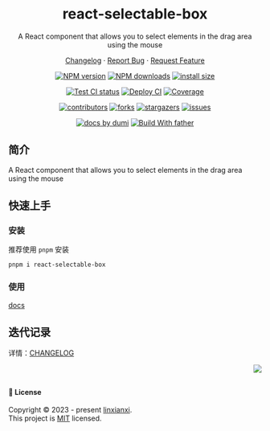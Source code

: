 <a name="readme-top"></a>

<div align="center">

<h1>react-selectable-box</h1>

A React component that allows you to select elements in the drag area using the mouse

[Changelog](./CHANGELOG.md) · [Report Bug][issues-url] · [Request Feature][issues-url]

<!-- SHIELD GROUP -->

[![NPM version][npm-image]][npm-url] [![NPM downloads][download-image]][download-url] [![install size][npm-size]][npm-size-url]

[![Test CI status][test-ci]][test-ci-url] [![Deploy CI][release-ci]][release-ci-url] [![Coverage][coverage]][codecov-url]

[![contributors][contributors-shield]][contributors-url] [![forks][forks-shield]][forks-url] [![stargazers][stargazers-shield]][stargazers-url] [![issues][issues-shield]][issues-url]

[![ docs by dumi][dumi-url]](https://d.umijs.org/) [![Build With father][father-url]](https://github.com/umijs/father/)

<!-- umi url -->

[dumi-url]: https://img.shields.io/badge/docs%20by-dumi-blue
[father-url]: https://img.shields.io/badge/build%20with-father-028fe4.svg

<!-- npm url -->

[npm-image]: http://img.shields.io/npm/v/react-selectable-box.svg?style=flat-square&color=deepgreen&label=latest
[npm-url]: http://npmjs.org/package/react-selectable-box
[npm-size]: https://img.shields.io/bundlephobia/minzip/react-selectable-box?color=deepgreen&label=gizpped%20size&style=flat-square
[npm-size-url]: https://packagephobia.com/result?p=react-selectable-box

<!-- coverage -->

[coverage]: https://codecov.io/gh/linxianxi/react-selectable-box/branch/master/graph/badge.svg
[codecov-url]: https://codecov.io/gh/linxianxi/react-selectable-box/branch/master

<!-- Github CI -->

[test-ci]: https://github.com/linxianxi/react-selectable-box/workflows/Test%20CI/badge.svg
[release-ci]: https://github.com/linxianxi/react-selectable-box/workflows/Release%20CI/badge.svg
[test-ci-url]: https://github.com/linxianxi/react-selectable-box/actions?query=workflow%3ATest%20CI
[release-ci-url]: https://github.com/linxianxi/react-selectable-box/actions?query=workflow%3ARelease%20CI
[download-image]: https://img.shields.io/npm/dm/react-selectable-box.svg?style=flat-square
[download-url]: https://npmjs.org/package/react-selectable-box

</div>

## 简介

A React component that allows you to select elements in the drag area using the mouse

## 快速上手

### 安装

推荐使用 `pnpm` 安装

```bash
pnpm i react-selectable-box
```

### 使用

[docs](<[./CHANGELOG.md](https://linxianxi.github.io/react-selectable-box/)>)

## 迭代记录

详情：[CHANGELOG](./CHANGELOG.md)

<div align="right">

[![][back-to-top]](#readme-top)

## </div>

#### 📝 License

Copyright © 2023 - present [linxianxi][profile-url]. <br />
This project is [MIT](./LICENSE) licensed.

<!-- LINK GROUP -->

[profile-url]: https://github.com/linxianxi

<!-- SHIELD LINK GROUP -->

[back-to-top]: https://img.shields.io/badge/-BACK_TO_TOP-151515?style=flat-square

<!-- contributors -->

[contributors-shield]: https://img.shields.io/github/contributors/linxianxi/react-selectable-box.svg?style=flat
[contributors-url]: https://github.com/linxianxi/react-selectable-box/graphs/contributors

<!-- forks -->

[forks-shield]: https://img.shields.io/github/forks/linxianxi/react-selectable-box.svg?style=flat
[forks-url]: https://github.com/linxianxi/react-selectable-box/network/members

<!-- stargazers -->

[stargazers-shield]: https://img.shields.io/github/stars/linxianxi/react-selectable-box.svg?style=flat
[stargazers-url]: https://github.com/linxianxi/react-selectable-box/stargazers

<!-- issues -->

[issues-shield]: https://img.shields.io/github/issues/linxianxi/react-selectable-box.svg?style=flat
[issues-url]: https://github.com/linxianxi/react-selectable-box/issues/new/choose
